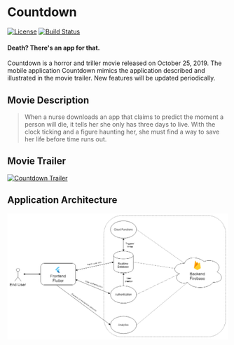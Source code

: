 # Countdown
[![License](https://img.shields.io/badge/License-Apache%202.0-blue.svg)](https://github.com/seanarwa/countdown/blob/master/LICENSE) [![Build Status](https://travis-ci.com/seanarwa/countdown.svg?branch=master)](https://travis-ci.com/seanarwa/countdown)

#### Death? There&#x27;s an app for that.

Countdown is a horror and triller movie released on October 25, 2019. The mobile application Countdown mimics the application described and illustrated in the movie trailer. New features will be updated periodically.

## Movie Description
> When a nurse downloads an app that claims to predict the moment a person will die, it tells her she only has three days to live. With the clock ticking and a figure haunting her, she must find a way to save her life before time runs out.

## Movie Trailer
[![Countdown Trailer](https://img.youtube.com/vi/TZsgNH17_X4/0.jpg)](https://www.youtube.com/watch?v=TZsgNH17_X4)

## Application Architecture
![Application Architecture](https://github.com/seanarwa/countdown/blob/master/docs/application_architecture.png "Application Architecture")
